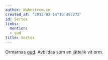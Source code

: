 ```yaml
---
author: Wahnstrom.se
created_at: '2012-03-14T19:49:27Z'
id: Sertox
links:
  mention:
  - gud
title: Sertox
---
```


Ormarnas [gud]. Avbildas som en jättelik vit orm.

  [gud]: gud